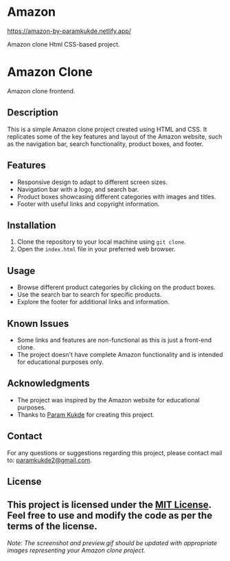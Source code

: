 # Amazon
https://amazon-by-paramkukde.netlify.app/

Amazon clone Html CSS-based project.


# Amazon Clone

Amazon clone frontend.

## Description

This is a simple Amazon clone project created using HTML and CSS. It replicates some of the key features and layout of the Amazon website, such as the navigation bar, search functionality, product boxes, and footer.


## Features

- Responsive design to adapt to different screen sizes.
- Navigation bar with a logo, and search bar.
- Product boxes showcasing different categories with images and titles.
- Footer with useful links and copyright information.

## Installation

1. Clone the repository to your local machine using `git clone`.
2. Open the `index.html` file in your preferred web browser.

## Usage

- Browse different product categories by clicking on the product boxes.
- Use the search bar to search for specific products.
- Explore the footer for additional links and information.

## Known Issues

- Some links and features are non-functional as this is just a front-end clone.
- The project doesn't have complete Amazon functionality and is intended for educational purposes only.


## Acknowledgments

- The project was inspired by the Amazon website for educational purposes.
- Thanks to [Param Kukde](https://github.com/paramkukde) for creating this project.

## Contact

For any questions or suggestions regarding this project, please contact mail to: paramkukde2@gmail.com.

## License

This project is licensed under the [MIT License](LICENSE). Feel free to use and modify the code as per the terms of the license.
---

*Note: The screenshot and preview.gif should be updated with appropriate images representing your Amazon clone project.*
